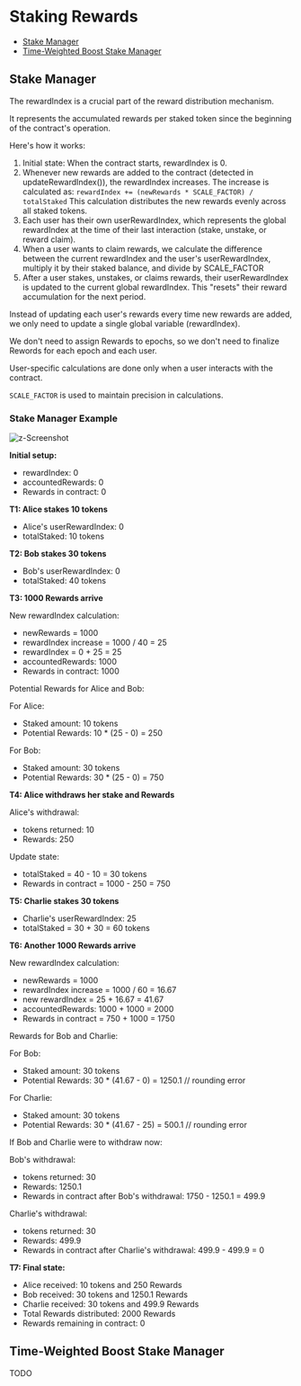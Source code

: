 # Staking Rewards

- [Stake Manager](#stake-manager)
- [Time-Weighted Boost Stake Manager](#time-weighted-boost-stake-manager)

## Stake Manager

The rewardIndex is a crucial part of the reward distribution mechanism.

It represents the accumulated rewards per staked token since the beginning of the contract's operation.

Here's how it works:

1. Initial state: When the contract starts, rewardIndex is 0.
2. Whenever new rewards are added to the contract (detected in updateRewardIndex()), the rewardIndex increases.
    The increase is calculated as:
    `rewardIndex += (newRewards * SCALE_FACTOR) / totalStaked`
    This calculation distributes the new rewards evenly across all staked tokens.
3. Each user has their own userRewardIndex, which represents the global rewardIndex at the time
    of their last interaction (stake, unstake, or reward claim).
4. When a user wants to claim rewards, we calculate the difference between the current rewardIndex
    and the user's userRewardIndex, multiply it by their staked balance, and divide by SCALE_FACTOR
5. After a user stakes, unstakes, or claims rewards, their userRewardIndex is updated to the current
    global rewardIndex. This "resets" their reward accumulation for the next period.

Instead of updating each user's rewards every time new rewards are added, we only need to update a
single global variable (rewardIndex).

We don't need to assign Rewards to epochs, so we don't need to finalize Rewords for each epoch and each user.

User-specific calculations are done only when a user interacts with the contract.

`SCALE_FACTOR` is used to maintain precision in calculations.

### Stake Manager Example

![z-Screenshot](https://github.com/user-attachments/assets/1c40a991-6096-46f2-9c28-0f95c9233374)

**Initial setup:**

* rewardIndex: 0
* accountedRewards: 0
* Rewards in contract: 0

**T1: Alice stakes 10 tokens**

* Alice's userRewardIndex: 0
* totalStaked: 10 tokens

**T2: Bob stakes 30 tokens**

* Bob's userRewardIndex: 0
* totalStaked: 40 tokens

**T3: 1000 Rewards arrive**

New rewardIndex calculation:

* newRewards = 1000
* rewardIndex increase = 1000 / 40 = 25
* rewardIndex = 0 + 25 = 25
* accountedRewards: 1000
* Rewards in contract: 1000

Potential Rewards for Alice and Bob:

For Alice:

* Staked amount: 10 tokens
* Potential Rewards: 10 * (25 - 0) = 250

For Bob:

* Staked amount: 30 tokens
* Potential Rewards: 30 * (25 - 0) = 750

**T4: Alice withdraws her stake and Rewards**

Alice's withdrawal:

* tokens returned: 10
* Rewards: 250

Update state:

* totalStaked = 40 - 10 = 30 tokens
* Rewards in contract = 1000 - 250 = 750

**T5: Charlie stakes 30 tokens**

* Charlie's userRewardIndex: 25
* totalStaked = 30 + 30 = 60 tokens

**T6: Another 1000 Rewards arrive**

New rewardIndex calculation:

* newRewards = 1000
* rewardIndex increase = 1000 / 60 = 16.67
* new rewardIndex = 25 + 16.67 = 41.67
* accountedRewards: 1000 + 1000 = 2000
* Rewards in contract = 750 + 1000 = 1750

Rewards for Bob and Charlie:

For Bob:

* Staked amount: 30 tokens
* Potential Rewards: 30 * (41.67 - 0) = 1250.1 // rounding error

For Charlie:

* Staked amount: 30 tokens
* Potential Rewards: 30 * (41.67 - 25) = 500.1 // rounding error

If Bob and Charlie were to withdraw now:

Bob's withdrawal:

* tokens returned: 30
* Rewards: 1250.1
* Rewards in contract after Bob's withdrawal: 1750 - 1250.1 = 499.9

Charlie's withdrawal:

* tokens returned: 30
* Rewards: 499.9
* Rewards in contract after Charlie's withdrawal: 499.9 - 499.9 = 0

**T7: Final state:**

* Alice received: 10 tokens and 250 Rewards
* Bob received: 30 tokens and 1250.1 Rewards
* Charlie received: 30 tokens and 499.9 Rewards
* Total Rewards distributed: 2000 Rewards
* Rewards remaining in contract: 0

## Time-Weighted Boost Stake Manager

TODO
